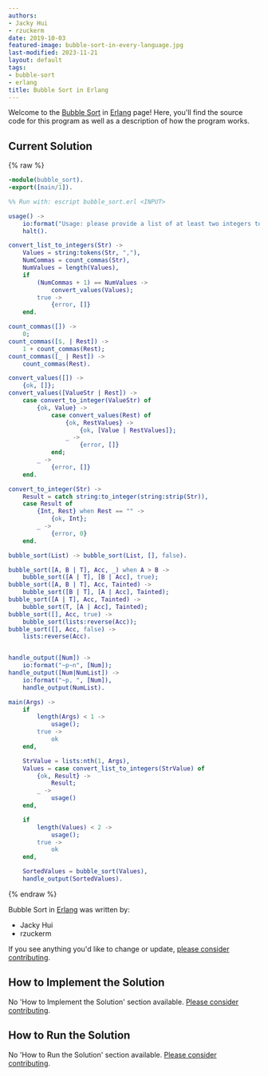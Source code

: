 ```yaml
---
authors:
- Jacky Hui
- rzuckerm
date: 2019-10-03
featured-image: bubble-sort-in-every-language.jpg
last-modified: 2023-11-21
layout: default
tags:
- bubble-sort
- erlang
title: Bubble Sort in Erlang
---
```


Welcome to the [Bubble Sort](https://sampleprograms.io/projects/bubble-sort) in [Erlang](https://sampleprograms.io/languages/erlang) page! Here, you'll find the source code for this program as well as a description of how the program works.

## Current Solution

{% raw %}

```erlang
-module(bubble_sort).
-export([main/1]).

%% Run with: escript bubble_sort.erl <INPUT>

usage() ->
    io:format("Usage: please provide a list of at least two integers to sort in the format \"1, 2, 3, 4, 5\"~n"),
    halt().

convert_list_to_integers(Str) ->
    Values = string:tokens(Str, ","),
    NumCommas = count_commas(Str),
    NumValues = length(Values),
    if
        (NumCommas + 1) == NumValues ->
            convert_values(Values);
        true ->
            {error, []}
    end.

count_commas([]) ->
    0;
count_commas([$, | Rest]) ->
    1 + count_commas(Rest);
count_commas([_ | Rest]) ->
    count_commas(Rest).

convert_values([]) ->
    {ok, []};
convert_values([ValueStr | Rest]) ->
    case convert_to_integer(ValueStr) of
        {ok, Value} ->
            case convert_values(Rest) of
                {ok, RestValues} ->
                    {ok, [Value | RestValues]};
                _ ->
                    {error, []}
            end;
        _ ->
            {error, []}
    end.

convert_to_integer(Str) ->
    Result = catch string:to_integer(string:strip(Str)),
    case Result of
        {Int, Rest} when Rest == "" ->
            {ok, Int};
        _ ->
            {error, 0}
    end.

bubble_sort(List) -> bubble_sort(List, [], false).

bubble_sort([A, B | T], Acc, _) when A > B ->
    bubble_sort([A | T], [B | Acc], true);
bubble_sort([A, B | T], Acc, Tainted) ->
    bubble_sort([B | T], [A | Acc], Tainted);
bubble_sort([A | T], Acc, Tainted) ->
    bubble_sort(T, [A | Acc], Tainted);
bubble_sort([], Acc, true) ->
    bubble_sort(lists:reverse(Acc));
bubble_sort([], Acc, false) ->
    lists:reverse(Acc).


handle_output([Num]) ->
    io:format("~p~n", [Num]);
handle_output([Num|NumList]) ->
    io:format("~p, ", [Num]),
    handle_output(NumList).

main(Args) ->
    if
        length(Args) < 1 ->
            usage();
        true ->
            ok
    end,

    StrValue = lists:nth(1, Args),
    Values = case convert_list_to_integers(StrValue) of
        {ok, Result} ->
            Result;
        _ ->
            usage()
    end,

    if
        length(Values) < 2 ->
            usage();
        true ->
            ok
    end,

    SortedValues = bubble_sort(Values),
    handle_output(SortedValues).

```

{% endraw %}

Bubble Sort in [Erlang](https://sampleprograms.io/languages/erlang) was written by:

- Jacky Hui
- rzuckerm

If you see anything you'd like to change or update, [please consider contributing](https://github.com/TheRenegadeCoder/sample-programs).

## How to Implement the Solution

No 'How to Implement the Solution' section available. [Please consider contributing](https://github.com/TheRenegadeCoder/sample-programs-website).

## How to Run the Solution

No 'How to Run the Solution' section available. [Please consider contributing](https://github.com/TheRenegadeCoder/sample-programs-website).